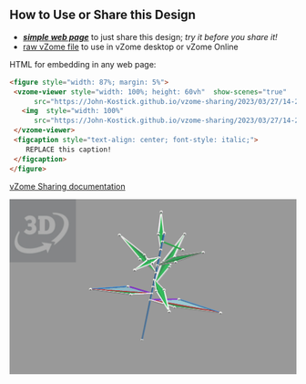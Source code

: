 
## How to Use or Share this Design

 - [***simple web page***](<https://John-Kostick.github.io/vzome-sharing/2023/03/27/14-24-15-Phyllotaxis-Study/>) to just share this design; *try it before you share it!*
 - [raw vZome file](<https://raw.githubusercontent.com/John-Kostick/vzome-sharing/main/2023/03/27/14-24-15-Phyllotaxis-Study/Phyllotaxis-Study.vZome>) to use in vZome desktop or vZome Online
 
 HTML for embedding in any web page:
 ```html
<figure style="width: 87%; margin: 5%">
  <vzome-viewer style="width: 100%; height: 60vh"  show-scenes="true"
       src="https://John-Kostick.github.io/vzome-sharing/2023/03/27/14-24-15-Phyllotaxis-Study/Phyllotaxis-Study.vZome" >
    <img  style="width: 100%"
       src="https://John-Kostick.github.io/vzome-sharing/2023/03/27/14-24-15-Phyllotaxis-Study/Phyllotaxis-Study.png" >
  </vzome-viewer>
  <figcaption style="text-align: center; font-style: italic;">
     REPLACE this caption!
  </figcaption>
</figure>
 ```

[vZome Sharing documentation](https://vzome.github.io/vzome/sharing.html#how-it-works)

![Image](<Phyllotaxis-Study.png>)

